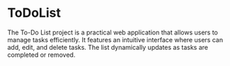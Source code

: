 # ToDoList
The To-Do List project is a practical web application that allows users to manage tasks efficiently. It features an intuitive interface where users can add, edit, and delete tasks. The list dynamically updates as tasks are completed or removed. 
